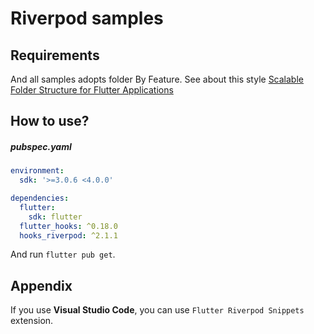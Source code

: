 # Riverpod samples

## Requirements

And all samples adopts folder By Feature.
See about this style [Scalable Folder Structure for Flutter Applications](https://medium.com/flutter-community/scalable-folder-structure-for-flutter-applications-183746bdc320)

## How to use?

##### pubspec.yaml

````yml
environment:
  sdk: '>=3.0.6 <4.0.0'

dependencies:
  flutter:
    sdk: flutter
  flutter_hooks: ^0.18.0
  hooks_riverpod: ^2.1.1
````

And run `flutter pub get`.

## Appendix

If you use **Visual Studio Code**, you can use `Flutter Riverpod Snippets` extension.